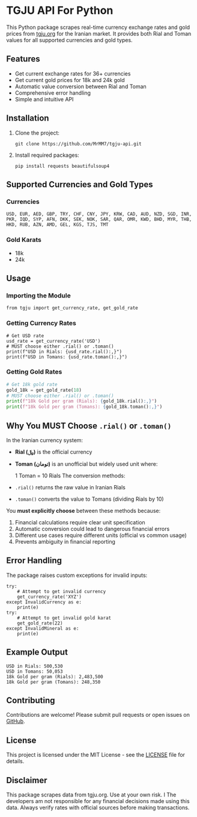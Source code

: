  # TGJU API For Python
 This Python package scrapes real-time currency exchange rates and gold prices from [tgju.org](https://www.tgju.org) for the Iranian market. It provides both Rial and Toman values for all supported currencies and gold types.
 ## Features
 
 - Get current exchange rates for 36+ currencies
 - Get current gold prices for 18k and 24k gold
 - Automatic value conversion between Rial and Toman
 - Comprehensive error handling
 - Simple and intuitive API
   
 ## Installation
 1. Clone the project:
    
    ```
    git clone https://github.com/MrMM7/tgju-api.git
    ```
 2. Install required packages:
    
    ```
    pip install requests beautifulsoup4
    ```
 ## Supported Currencies and Gold Types
 ### Currencies
 ```
 USD, EUR, AED, GBP, TRY, CHF, CNY, JPY, KRW, CAD, AUD, NZD, SGD, INR, 
 PKR, IQD, SYP, AFN, DKK, SEK, NOK, SAR, QAR, OMR, KWD, BHD, MYR, THB, 
 HKD, RUB, AZN, AMD, GEL, KGS, TJS, TMT
 ```
 ### Gold Karats
 - 18k
 - 24k
 ## Usage
 ### Importing the Module
 ```
 from tgju import get_currency_rate, get_gold_rate
 ```
 ### Getting Currency Rates
 ```
 # Get USD rate
 usd_rate = get_currency_rate('USD')
 # MUST choose either .rial() or .toman()
 print(f"USD in Rials: {usd_rate.rial():,}")  
 print(f"USD in Tomans: {usd_rate.toman():,}")
 ```
 ### Getting Gold Rates
 ```python
 # Get 18k gold rate
 gold_18k = get_gold_rate(18)
 # MUST choose either .rial() or .toman()
 print(f"18k Gold per gram (Rials): {gold_18k.rial():,}")
 print(f"18k Gold per gram (Tomans): {gold_18k.toman():,}")
 ```
 ## Why You MUST Choose `.rial()` or `.toman()`
 In the Iranian currency system:
 - **Rial (﷼)** is the official currency
 - **Toman (تومان)** is an unofficial but widely used unit where:

   1 Toman = 10 Rials
 The conversion methods:
 - `.rial()` returns the raw value in Iranian Rials
 - `.toman()` converts the value to Tomans (dividing Rials by 10)
   
 You **must explicitly choose** between these methods because:
 1. Financial calculations require clear unit specification
 2. Automatic conversion could lead to dangerous financial errors
 3. Different use cases require different units (official vs common usage)
 4. Prevents ambiguity in financial reporting
 ## Error Handling
 The package raises custom exceptions for invalid inputs:
 ```
 try:
     # Attempt to get invalid currency
     get_currency_rate('XYZ')
 except InvalidCurrency as e:
     print(e)
 try:
     # Attempt to get invalid gold karat
     get_gold_rate(22)
 except InvalidMineral as e:
     print(e)
 ```
 ## Example Output
 ```
 USD in Rials: 500,530
 USD in Tomans: 50,053
 18k Gold per gram (Rials): 2,483,500
 18k Gold per gram (Tomans): 248,350
 ```

 ## Contributing
 Contributions are welcome! Please submit pull requests or open issues on [GitHub](https://github.com/MrMM7/tgju-api).
 ## License
 This project is licensed under the MIT License - see the [LICENSE](LICENSE) file for details.
 ## Disclaimer
 This package scrapes data from tgju.org. Use at your own risk. I The developers am not responsible for any financial decisions made using this data. Always verify rates with official sources before making transactions.
